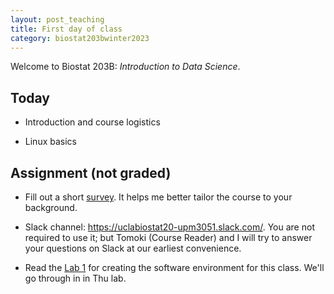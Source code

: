 ```yaml
---
layout: post_teaching
title: First day of class
category: biostat203bwinter2023
---
```


Welcome to Biostat 203B: *Introduction to Data Science*. 

## Today

* Introduction and course logistics  

* Linux basics

## Assignment (not graded)

* Fill out a short [survey](https://uclahs.az1.qualtrics.com/jfe/form/SV_9YbOEoUm1OhHYY6). It helps me better tailor the course to your background.

* Slack channel: <https://uclabiostat20-upm3051.slack.com/>. You are not required to use it; but Tomoki (Course Reader) and I will try to answer your questions on Slack at our earliest convenience. 

* Read the [Lab 1](https://ucla-biostat-203b.github.io/2023winter/labs/lab01/lab01.html) for creating the software environment for this class. We'll go through in in Thu lab.

